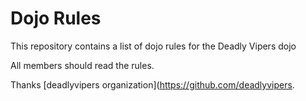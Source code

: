 Dojo Rules
==========

This repository contains a list of dojo rules for the Deadly Vipers dojo

All members should read the rules.

Thanks [deadlyvipers organization](https://github.com/deadlyvipers.
